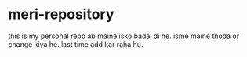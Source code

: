 # meri-repository
this is my personal repo
ab maine isko badal di he.
isme maine thoda or change kiya he.
last time add kar raha hu.
